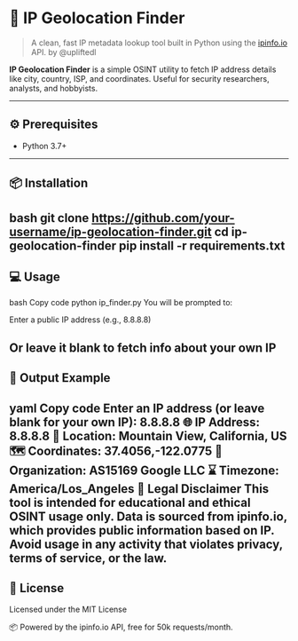# 📌 IP Geolocation Finder

> A clean, fast IP metadata lookup tool built in Python using the [ipinfo.io](https://ipinfo.io) API. by @upliftedl

**IP Geolocation Finder** is a simple OSINT utility to fetch IP address details like city, country, ISP, and coordinates. Useful for security researchers, analysts, and hobbyists.

---

## ⚙️ Prerequisites

- Python 3.7+

---

## 📦 Installation

bash
git clone https://github.com/your-username/ip-geolocation-finder.git
cd ip-geolocation-finder
pip install -r requirements.txt
----
## 💻 Usage
bash
Copy code
python ip_finder.py
You will be prompted to:

Enter a public IP address (e.g., 8.8.8.8)

Or leave it blank to fetch info about your own IP
----
## 🧪 Output Example
yaml
Copy code
Enter an IP address (or leave blank for your own IP): 8.8.8.8
🌐 IP Address: 8.8.8.8
📍 Location: Mountain View, California, US
🗺️ Coordinates: 37.4056,-122.0775
🏢 Organization: AS15169 Google LLC
⌛ Timezone: America/Los_Angeles
🚨 Legal Disclaimer
This tool is intended for educational and ethical OSINT usage only.
Data is sourced from ipinfo.io, which provides public information based on IP.
Avoid usage in any activity that violates privacy, terms of service, or the law.
----
## 📄 License
Licensed under the MIT License

📦 Powered by the ipinfo.io API, free for 50k requests/month.
